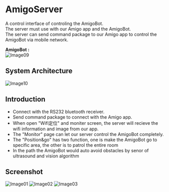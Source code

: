 # AmigoServer
A control interface of controling the AmigoBot.<br>
The server must use with our Amigo app and the AmigoBot.<br>
The server can send command package to our Amigo app to control the AmigoBot via mobile network.

**AmigoBot :**<br>
![Image09](https://github.com/EricSyu/Amigo/blob/master/image/09.jpg?raw=true "AmigoBot")

## System Architecture
![Image10](https://github.com/EricSyu/Amigo/blob/master/image/10.PNG?raw=true)

## Introduction
* Connect with the RS232 bluetooth receiver.
* Send command package to connect with the Amigo app.
* When open "Wifi定位" and moniter screen, the server will recieve the wifi information and image from our app.
* The "Monitor" page can let our server control the AmigoBot completely.
* The "Position&go"  has  two function, one is make the AmigoBot go to specific area, the other is to patrol  the entire room
* In the path the AmigoBot would auto avoid obstacles by  senor of ultrasound and vision algorithm 
## Screenshot
![Image01](https://github.com/EricSyu/AmigoServer/blob/master/image/01.png?raw=true)
![Image02](https://github.com/EricSyu/AmigoServer/blob/master/image/02.png?raw=true)
![Image03](https://imgur.com/a/Dp324bm)
